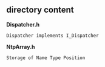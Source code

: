 ## directory content

**Dispatcher.h**
```
Dispatcher implements I_Dispatcher
```

**NtpArray.h**
```
Storage of Name Type Position
```

